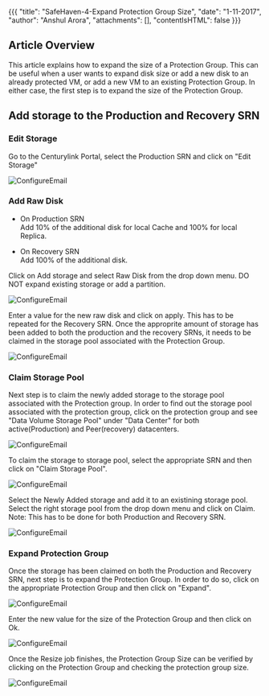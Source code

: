 {{{
  "title": "SafeHaven-4-Expand Protection Group Size",
  "date": "1-11-2017",
  "author": "Anshul Arora",
  "attachments": [],
  "contentIsHTML": false
}}}
## Article Overview
This article explains how to expand the size of a Protection Group. This can be useful when a user wants to expand disk size or add a new disk to an already protected VM, or add a new VM to an existing Protection Group. In either case, the first step is to expand the size of the Protection Group.

## Add storage to the Production and Recovery SRN  


### Edit Storage
Go to the Centurylink Portal, select the Production SRN and click on "Edit Storage"   

![ConfigureEmail](../images/SH4.0/ExpandPG/expandpg1.png) 

### Add Raw Disk
* On Production SRN  
Add 10% of the additional disk for local Cache and 100% for local Replica. 

* On Recovery SRN  
Add 100% of the additional disk.

Click on Add storage and select Raw Disk from the drop down menu. DO NOT expand existing storage or add a partition.    

![ConfigureEmail](../images/SH4.0/ExpandPG/expandpg2.png) 

Enter a value for the new raw disk and click on apply. This has to be repeated for the Recovery SRN. Once the approprite amount of storage has been added to both the production and the recovery SRNs, it needs to be claimed in the storage pool associated with the Protection Group.   

![ConfigureEmail](../images/SH4.0/ExpandPG/expandpg2_1.png)   

### Claim Storage Pool
Next step is to claim the newly added storage to the storage pool associated with the Protection group. In order to find out the storage pool associated with the protection group, click on the protection group and see "Data Volume Storage Pool" under "Data Center" for both active(Production) and Peer(recovery) datacenters.   

![ConfigureEmail](../images/SH4.0/ExpandPG/expandpg2_2.png)   

To claim the storage to storage pool, select the appropriate SRN and then click on "Claim Storage Pool".  

![ConfigureEmail](../images/SH4.0/ExpandPG/expandpg3.png)   

Select the Newly Added storage and add it to an existining storage pool. Select the right storage pool from the drop down menu and click on Claim.  
Note: This has to be done for both Production and Recovery SRN.  

![ConfigureEmail](../images/SH4.0/ExpandPG/expandpg4.png)   

### Expand Protection Group   
Once the storage has been claimed on both the Production and Recovery SRN, next step is to expand the Protection Group. In order to do so, click on the appropriate Protection Group and then click on "Expand".  

![ConfigureEmail](../images/SH4.0/ExpandPG/expandpg5.png)   

Enter the new value for the size of the Protection Group and then click on Ok.  

![ConfigureEmail](../images/SH4.0/ExpandPG/expandpg6.png)  

Once the Resize job finishes, the Protection Group Size can be verified by clicking on the Protection Group and checking the protection group size.

![ConfigureEmail](../images/SH4.0/ExpandPG/expandpg7.png) 





